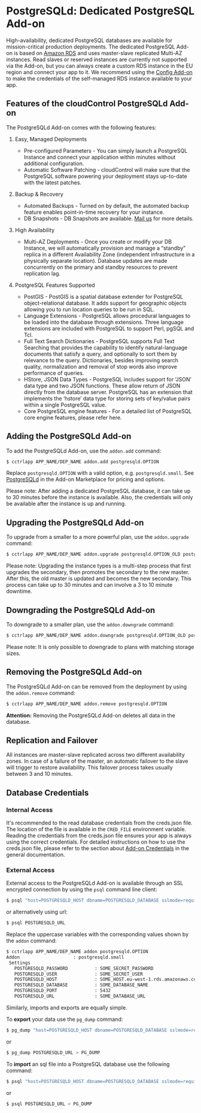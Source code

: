 # PostgreSQLd: Dedicated PostgreSQL Add-on

High-availability, dedicated PostgreSQL databases are available for
mission-critical production deployments. The dedicated PostgreSQL Add-on is
based on [Amazon RDS] and uses master-slave replicated Multi-AZ instances. Read
slaves or reserved instances are currently not supported via the Add-on, but
you can always create a custom RDS instance in the EU region and connect your
app to it. We recommend using the [Config Add-on] to make the credentials of
the self-managed RDS instance available to your app.

## Features of the cloudControl PostgreSQLd Add-on

The PostgreSQLd Add-on comes with the following features:

1. Easy, Managed Deployments
    - Pre-configured Parameters - You can simply launch a PostgreSQL Instance
    and connect your application within minutes without additional
    configuration.
    - Automatic Software Patching - cloudControl will make sure that the
    PostgreSQL software powering your deployment stays up-to-date with the
    latest patches.

2. Backup & Recovery
    - Automated Backups - Turned on by default, the automated backup feature
    enables point-in-time recovery for your instance.
    - DB Snapshots - DB Snapshots are available. [Mail us] for more details.

3. High Availability
    - Multi-AZ Deployments - Once you create or modify your DB Instance, we
    will automatically provision and manage a “standby” replica in a
    different Availability Zone (independent infrastructure in a physically
    separate location). Database updates are made concurrently on the primary
    and standby resources to prevent replication lag.

4. PostgreSQL Features Supported
    - PostGIS - PostGIS is a spatial database extender for PostgreSQL
    object-relational database. It adds support for geographic objects
    allowing you to run location queries to be run in SQL.
    - Language Extensions - PostgreSQL allows procedural languages to be loaded
    into the database through extensions. Three language extensions are
    included with PostgreSQL to support Perl, pgSQL and Tcl.
    - Full Text Search Dictionaries - PostgreSQL supports Full Text Searching
    that provides the capability to identify natural-language documents that
    satisfy a query, and optionally to sort them by relevance to the query.
    Dictionaries, besides improving search quality, normalization and removal
    of stop words also improve performance of queries.
    - HStore, JSON Data Types - PostgreSQL includes support for ‘JSON’ data
    type and two JSON functions. These allow return of JSON directly from the
    database server. PostgreSQL has an extension that implements the ‘hstore’
    data type for storing sets of key/value pairs within a single PostgreSQL
    value.
    - Core PostgreSQL engine features - For a detailed list of PostgreSQL core
    engine features, please refer here.

## Adding the PostgreSQLd Add-on

To add the PostgreSQLd Add-on, use the `addon.add` command:
~~~bash
$ cctrlapp APP_NAME/DEP_NAME addon.add postgresqld.OPTION
~~~
Replace `postgresqld.OPTION` with a valid option, e.g. `postgresqld.small`. See
[PostgreSQLd] in the Add-on Marketplace for pricing and options.

Please note: After adding a dedicated PostgreSQL database, it can take up to 30
minutes before the instance is available. Also, the credentials will only be
available after the instance is up and running.

## Upgrading the PostgreSQLd Add-on

To upgrade from a smaller to a more powerful plan, use the `addon.upgrade` command:
~~~bash
$ cctrlapp APP_NAME/DEP_NAME addon.upgrade postgresqld.OPTION_OLD postgresqld.OPTION_NEW
~~~

Please note: Upgrading the instance types is a multi-step process that first
upgrades the secondary, then promotes the secondary to the new master. After
this, the old master is updated and becomes the new secondary. This process
can take up to 30 minutes and can involve a 3 to 10 minute downtime.

## Downgrading the PostgreSQLd Add-on

To downgrade to a smaller plan, use the `addon.downgrade` command:
~~~bash
$ cctrlapp APP_NAME/DEP_NAME addon.downgrade postgresqld.OPTION_OLD postgresqld.OPTION_NEW
~~~

Please note: It is only possible to downgrade to plans with matching storage
sizes.

## Removing the PostgreSQLd Add-on

The PostgreSQLd Add-on can be removed from the deployment by using the
`addon.remove` command:
~~~bash
$ cctrlapp APP_NAME/DEP_NAME addon.remove postgresqld.OPTION
~~~

**Attention:** Removing the PostgreSQLd Add-on deletes all data in the database.

## Replication and Failover

All instances are master-slave replicated across two different availability
zones. In case of a failure of the master, an automatic failover to the slave
will trigger to restore availability. This failover process takes usually
between 3 and 10 minutes.

## Database Credentials

### Internal Access

It's recommended to the read database credentials from the creds.json file. The
location of the file is available in the `CRED_FILE` environment variable.
Reading the credentials from the creds.json file ensures your app is always
using the correct credentials. For detailed instructions on how to use the
creds.json file, please refer to the section about [Add-on Credentials] in the
general documentation.

### External Access

External access to the PostgreSQLd Add-on is available through an SSL encrypted
connection by using the `psql` command line client:
~~~bash
$ psql "host=POSTGRESQLD_HOST dbname=POSTGRESQLD_DATABASE sslmode=require" -U POSTGRESQLD_USERNAME
~~~

or alternatively using url:
~~~bash
$ psql POSTGRESQLD_URL
~~~

Replace the uppercase variables with the corresponding values shown by the `addon` command:
~~~bash
$ cctrlapp APP_NAME/DEP_NAME addon postgresqld.OPTION
Addon                    : postgresqld.small
 Settings
   POSTGRESQLD_PASSWORD          : SOME_SECRET_PASSWORD
   POSTGRESQLD_USER              : SOME_SECRET_USER
   POSTGRESQLD_HOST              : SOME_HOST.eu-west-1.rds.amazonaws.com
   POSTGRESQLD_DATABASE          : SOME_DATABASE_NAME
   POSTGRESQLD_PORT              : 5432
   POSTGRESQLD_URL               : SOME_DATABASE_URL
~~~

Similarly, imports and exports are equally simple.

To **export** your data use the `pg_dump` command:
~~~bash
$ pg_dump "host=POSTGRESQLD_HOST dbname=POSTGRESQLD_DATABASE sslmode=require" -U POSTGRESQLD_USERNAME > PG_DUMP
~~~
or
~~~bash
$ pg_dump POSTGRESQLD_URL > PG_DUMP
~~~

To **import** an sql file into a PostgreSQL database use the following command:
~~~bash
$ psql "host=POSTGRESQLD_HOST dbname=POSTGRESQLD_DATABASE sslmode=require" -U POSTGRESQLD_USERNAME < PG_DUMP
~~~
or
~~~bash
$ psql POSTGRESQLD_URL < PG_DUMP
~~~

[Amazon RDS]: http://aws.amazon.com/rds/
[Config Add-on]: https://www.cloudcontrol.com/add-ons/config
[PostgreSQLd]: https://www.cloudcontrol.com/add-ons/postgresqld
[Add-on Credentials]: https://www.cloudcontrol.com/dev-center/Platform%20Documentation#add-ons
[Mail us]: mailto:support@cloudcontrol.de
